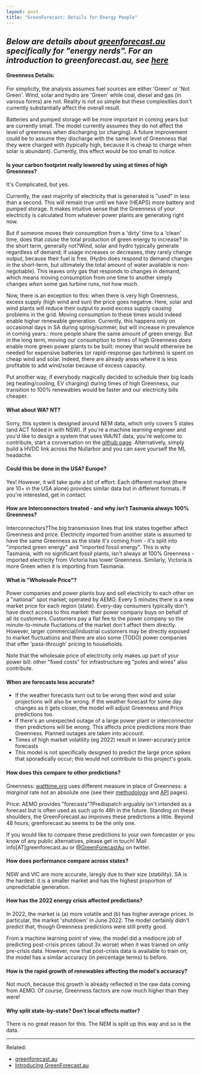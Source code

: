 ```yaml
---
layout: post
title: "GreenForecast: Details for Energy People"
---
```


*Below are details about [greenforecast.au](http://greenforecast.au/) specifically for "energy nerds". For an introduction to greenforecast.au, see [here](/greenforecast)*
---
#### Greenness Details:

For simplicity, the analysis assumes fuel sources are either 'Green' or 'Not Green'. Wind, solar and hydro are 'Green' while coal, diesel and gas (in various forms) are not. Reality is not so simple but these complexities don't currently substantially affect the overall result.

Batteries and pumped storage will be more important in coming years but are currently small. The model currently assumes they do not affect the level of greenness when discharging (or charging). A future improvement could be to assume they discharge with the same level of Greenness that they were charged with (typically high, because it is cheap to charge when solar is abundant). Currently, this effect would be too small to notice.

#### Is your carbon footprint really lowered by using at times of high Greenness?

It's Complicated, but yes.

Currently, the vast majority of electricity that is generated is "used" in less than a second. This will remain true until we have (HEAPS) more battery and pumped storage. It makes intuitive sense that the Greenness of your electricity is calculated from whatever power plants are generating right now.

But if someone moves their consumption from a 'dirty' time to a 'clean' time, does that _cause_ the total production of green energy to increase? In the short term, generally not?Wind, solar and hydro typically generate regardless of demand; if usage increases or decreases, they rarely change output, because their fuel is free. (Hydro does respond to demand changes in the short-term, but ultimately the total amount of water available is non-negotiable). This leaves only gas that responds to changes in demand, which means moving consumption from one time to another simply changes _when_ some gas turbine runs, not how much.  
  
Now, there is an exception to this: when there is very high Greenness, excess supply (high wind and sun) the price goes negative. Here, solar and wind plants will reduce their output to avoid excess supply causing problems in the grid. Moving consumption to these times would indeed enable higher renewable generation. Currently, this happens only on occasional days in SA during spring/summer, but will increase in prevalence in coming years.: more people share the same amount of green energy. But in the long term, moving our consumption to times of high Greenness _does_ enable more green power plants to be built: money that would otherwise be needed for expensive batteries (or rapid-response gas turbines) is spent on cheap wind and solar. Indeed, there are already areas where it is less profitable to add wind/solar because of excess capacity.

Put another way, if everybody magically decided to schedule their big loads (eg heating/cooling, EV charging) during times of high Greenness, our transition to 100% renewables would be faster and our electricity bills cheaper.

#### What about WA? NT?

Sorry, this system is designed around NEM data, which only covers 5 states (and ACT folded in with NSW). If you're a machine learning engineer and you'd like to design a system that uses WA/NT data, you're welcome to contribute, start a conversation on the [github page](https://github.com/mattyyeung/GreenForecastPublic). Alternatively, simply build a HVDC link across the Nullarbor and you can save yourself the ML headache.

#### Could this be done in the USA? Europe?

Yes! However, it will take quite a bit of effort. Each different market (there are 10+ in the USA alone) provides similar data but in different formats. If you're interested, get in contact.

#### How are Interconnectors treated - and why isn't Tasmania always 100% Greenness?

Interconnectors?The big transmission lines that link states together affect Greenness and price. Electricity imported from another state is assumed to have the same Greenness as the state it's coming from - it's split into "imported green energy" and "imported fossil energy". This is why Tasmania, with no significant fossil plants, isn't always at 100% Greenness - imported electricity from Victoria has lower Greenness. Similarly, Victoria is more Green when it is importing from Tasmania.

#### What is "Wholesale Price"?

Power companies and power plants buy and sell electricity to each other on a "national" spot market, operated by AEMO. Every 5 minutes there is a new market price for each region (state). Every-day consumers typically don't have direct access to this market: their power company buys on behalf of all its customers. Customers pay a flat fee to the power company so the minute-to-minute fluctations of the market don't affect them directly. However, larger commercial/industrial customers may be directly exposed to market fluctuations and there are also some (TODO) power companies that offer 'pass-through' pricing to households.

Note that the wholesale price of electricity only makes up part of your power bill: other "fixed costs" for infrastructure eg "poles and wires" also contribute.

#### When are forecasts less accurate?

*   If the weather forecasts turn out to be wrong then wind and solar projections will also be wrong. If the weather forecast for some day changes as it gets closer, the model will adjust Greenness and Price predictions too.
*   If there's an unexpected outage of a large power plant or interconnector then predictions will be wrong. This affects price predictions more than Greenness. Planned outages are taken into account.
*   Times of high market volatility (eg 2022) result in lower-accuracy price forecasts
*   This model is not specifically designed to predict the large price spikes that sporadically occur; this would not contribute to this project's goals.

#### How does this compare to other predictions?

Greenness: [watttime.org](https://www.watttime.org) uses different measure in place of Greenness: a _marginal_ rate not an absolute one (see their [methodology](https://www.watttime.org/marginal-emissions-methodology/) and [API](https://www.watttime.org/api-documentation/#introduction) pages).

Price: AEMO provides "forecasts"?Predispatch arguably isn't intended as a forecast but is often used as such up to 48h in the future. Standing on these shoulders, the GreenForecast.au improves these predictions a little. Beyond 48 hours, grenforecast.au seems to be the only one.

If you would like to compare these predictions to your own forecaster or you know of any public alternatives, please get in touch! Mail info\[AT\]greenforecast.au or [@GreenForecastAu](https://twitter.com/GreenForecastAu) on twitter.

#### How does performance compare across states?

NSW and VIC are more accurate, laregly due to their size (stability). SA is the hardest: it is a smaller market and has the highest proportion of unpredictable generation.

#### How has the 2022 energy crisis affected predictions?

In 2022, the market is (a) more volatile and (b) has higher average prices. In particular, the market 'shutdown' in June 2022. The model certainly didn't predict that, though Greenness predictions were still pretty good.

From a machine learning point of view, the model did a mediocre job of predicting post-crisis prices (about 3x worse) when it was trained on only pre-crisis data. However, now that post-crisis data is available to train on, the model has a similar accuracy (in percentage terms) to before.

#### How is the rapid growth of renewables affecting the model's accuracy?

Not much, because this growth is already reflected in the raw data coming from AEMO. Of course, Greenness factors are now much higher than they were!

#### Why split state-by-state? Don't local effects matter?

There is no great reason for this. The NEM is split up this way and so is the data.

---
Related:
- [greenforecast.au](http://greenforecast.au/)
- [Introducing GreenForecast.au](/greenforecast)